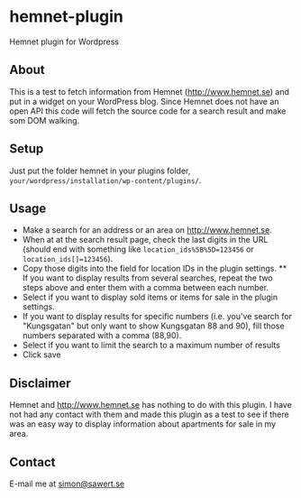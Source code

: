 # hemnet-plugin
Hemnet plugin for Wordpress

## About
This is a test to fetch information from Hemnet (http://www.hemnet.se) and put in a widget on your WordPress blog. Since Hemnet does not have an open API this code will fetch the source code for a search result and make som DOM walking.

## Setup
Just put the folder hemnet in your plugins folder, `your/wordpress/installation/wp-content/plugins/`.

## Usage
* Make a search for an address or an area on http://www.hemnet.se.
* When at at the search result page, check the last digits in the URL (should end with something like `location_ids%5B%5D=123456` or `location_ids[]=123456`).
* Copy those digits into the field for location IDs in the plugin settings.
** If you want to display results from several searches, repeat the two steps above and enter them with a comma between each number.
* Select if you want to display sold items or items for sale in the plugin settings.
* If you want to display results for specific numbers (i.e. you've search for "Kungsgatan" but only want to show Kungsgatan 88 and 90), fill those numbers separated with a comma (88,90).
* Select if you want to limit the search to a maximum number of results
* Click save

## Disclaimer
Hemnet and http://www.hemnet.se has nothing to do with this plugin. I have not had any contact with them and made this plugin as a test to see if there was an easy way to display information about apartments for sale in my area.

## Contact
E-mail me at simon@sawert.se
